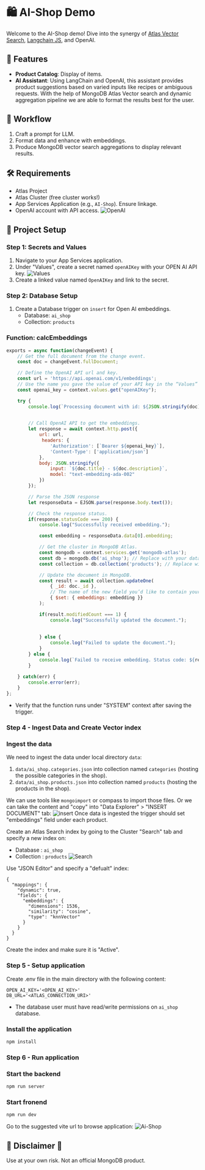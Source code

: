 # 🛍️ AI-Shop Demo

Welcome to the AI-Shop demo! Dive into the synergy of [Atlas Vector Search](https://www.mongodb.com/products/platform/atlas-vector-search), [Langchain JS](https://js.langchain.com/docs/get_started/introduction), and OpenAI.

## 🌟 **Features**
- **Product Catalog**: Display of items.
- **AI Assistant**: Using LangChain and OpenAI, this assistant provides product suggestions based on varied inputs like recipes or ambiguous requests. With the help of MongoDB Atlas Vector search and dynamic aggregation pipeline we are able to format the results best for the user.

## 🚀 **Workflow**
1. Craft a prompt for LLM.
2. Format data and enhance with embeddings.
3. Produce MongoDB vector search aggregations to display relevant results.

## 🛠️ **Requirements**
- Atlas Project
- Atlas Cluster (free cluster works!)
- App Services Application (e.g., `AI-Shop`). Ensure linkage.
- OpenAI account with API access.
   ![OpenAI](https://www.mongodb.com/developer/_next/image/?url=https%3A%2F%2Fimages.contentstack.io%2Fv3%2Fassets%2Fblt39790b633ee0d5a7%2Fblt35c951800e86f9b2%2F64931c80f7411b27b437e181%2F5.png&w=2048&q=75)
   
## 🔧 **Project Setup**
### **Step 1: Secrets and Values**
1. Navigate to your App Services application.
2. Under "Values", create a secret named `openAIKey` with your OPEN AI API key.
![Values](https://www.mongodb.com/developer/_next/image/?url=https%3A%2F%2Fimages.contentstack.io%2Fv3%2Fassets%2Fblt39790b633ee0d5a7%2Fblt5e3daa9f6d369a05%2F64931c66207042ceb986e0ff%2F4.png&w=2048&q=75)
3. Create a linked value named `OpenAIKey` and link to the secret.

### **Step 2: Database Setup**
1. Create a Database trigger on `insert` for Open AI embeddings.
   - Database: `ai_shop`
   - Collection: `products`
### **Function: calcEmbeddings**

```javascript
exports = async function(changeEvent) {
    // Get the full document from the change event.
    const doc = changeEvent.fullDocument;

    // Define the OpenAI API url and key.
    const url = 'https://api.openai.com/v1/embeddings';
    // Use the name you gave the value of your API key in the “Values” utility inside of App Services
    const openai_key = context.values.get("openAIKey");

    try {
        console.log(`Processing document with id: ${JSON.stringify(doc)}`);
        

        // Call OpenAI API to get the embeddings.
        let response = await context.http.post({
            url: url,
             headers: {
                'Authorization': [`Bearer ${openai_key}`],
                'Content-Type': ['application/json']
            },
            body: JSON.stringify({
                input: `${doc.title} - ${doc.description}`,
                model: "text-embedding-ada-002"
            })
        });

        // Parse the JSON response
        let responseData = EJSON.parse(response.body.text());

        // Check the response status.
        if(response.statusCode === 200) {
            console.log("Successfully received embedding.");

            const embedding = responseData.data[0].embedding;

            // Get the cluster in MongoDB Atlas.
            const mongodb = context.services.get('mongodb-atlas');
            const db = mongodb.db('ai_shop'); // Replace with your database name.
            const collection = db.collection('products'); // Replace with your collection name.

            // Update the document in MongoDB.
            const result = await collection.updateOne(
                { _id: doc._id },
                // The name of the new field you’d like to contain your embeddings.
                { $set: { embeddings: embedding }}
            );

            if(result.modifiedCount === 1) {
                console.log("Successfully updated the document.");
                
                
            } else {
                console.log("Failed to update the document.");
            }
        } else {
            console.log(`Failed to receive embedding. Status code: ${response.body.text()}`);
        }

    } catch(err) {
        console.error(err);
    }
};
```
- Verify that the function runs under "SYSTEM" context after saving the trigger.

### Step 4 - Ingest Data and Create Vector index

### Ingest the data
 
We need to ingest the data under local directory `data`:
1. `data/ai_shop.categories.json` into collection named `categories` (hosting the possible categories in the shop).
1. `data/ai_shop.products.json` into collection named `products` (hosting the products in the shop).

We can use tools like `mongoimport` or compass to import those files. Or we can take the content and "copy" into "Data Explorer" > "INSERT DOCUMENT" tab:
![insert](data/categories.png)
Once data is ingested the trigger should set "embeddings" field under each product.

Create an Atlas Search index by going to the Cluster "Search" tab and specify a new index on:
- Database : `ai_shop`
- Collection : `products`
  ![Search](https://www.mongodb.com/developer/_next/image/?url=https%3A%2F%2Fimages.contentstack.io%2Fv3%2Fassets%2Fblt39790b633ee0d5a7%2Fblt718e89ebafd68b26%2F64931d7ecc30bb78b6b072c7%2F10.png&w=2048&q=75)
  

Use "JSON Editor" and specify a "defualt" index:
```
{
  "mappings": {
    "dynamic": true,
    "fields": {
      "embeddings": {
        "dimensions": 1536,
        "similarity": "cosine",
        "type": "knnVector"
      }
    }
  }
}
```

Create the index and make sure it is "Active".



### Step 5 - Setup application

Create .env file in the main directory with the following content:
```
OPEN_AI_KEY='<OPEN_AI_KEY>'
DB_URL='<ATLAS_CONNECTION_URI>'
```
- The database user must have read/write permissions on `ai_shop` database.
### Install the application

```sh
npm install
```

### Step 6 - Run application

### Start the backend

```sh
npm run server
```

### Start fronend

```sh
npm run dev
```

Go to the suggested vite url to browse application:
![Ai-Shop](data/AI-Shop.png)


## 🛑 Disclaimer 🛑
Use at your own risk. Not an official MongoDB product.


